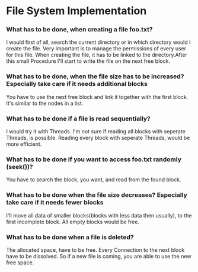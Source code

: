# File System Implementation

### What has to be done, when creating a file foo.txt?
I would first of all, search the current directory or in which directory would I create the file. Very important is to manage the permissions of every user for this file. When creating the file, it has to be linked to the directory.After this small Procedure I'll start to write the file on the next free block.

### What has to be done, when the file size has to be increased? Especially take care if it needs additional blocks

You have to use the next free block and link it together with the first block.
It's similar to the nodes in a list.

### What has to be done if a file is read sequentially?
I would try it with Threads. I'm not sure if reading all blocks with seperate Threads, is possible.
Reading every block with seperate Threads, would be more efficient.

### What has to be done if you want to access foo.txt randomly (seek())?
You have to search the block, you want, and read from the found block.

### What has to be done when the file size decreases? Especially take care if it needs fewer blocks
I'll move all data of smaller blocks(blocks with less data then usually), to the first incomplete block. All empty blocks would be free.

### What has to be done when a file is deleted?
The allocated space, have to be free.
Every Connection to the next block have to be dissolved.
So if a new file is coming, you are able to use the new free space.
